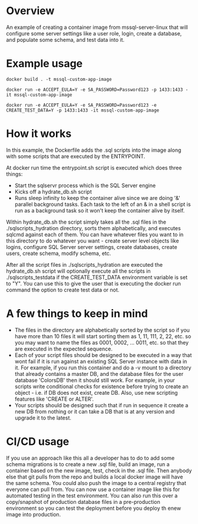 # Overview
An example of creating a container image from mssql-server-linux that will configure some server settings like a user role, login, create a database, and populate some schema, and test data into it.

# Example usage

``` 
docker build . -t mssql-custom-app-image

docker run -e ACCEPT_EULA=Y -e SA_PASSWORD=Password123 -p 1433:1433 -it mssql-custom-app-image

docker run -e ACCEPT_EULA=Y -e SA_PASSWORD=Password123 -e CREATE_TEST_DATA=Y -p 1433:1433 -it mssql-custom-app-image
```

# How it works
In this example, the Dockerfile adds the .sql scripts into the image along with some scripts that are executed by the ENTRYPOINT.

At docker run time the entrypoint.sh script is executed which does three things:
* Start the sqlservr process which is the SQL Server engine
* Kicks off a hydrate_db.sh script
* Runs sleep infinity to keep the container alive since we are doing '&' parallel background tasks.  Each task to the left of an & in a shell script is run as a background task so it won't keep the container alive by itself.

Within hydrate_db.sh the script simply takes all the .sql files in the ./sqlscripts_hydration directory, sorts them alphabetically, and executes sqlcmd against each of them.  You can have whatever files you want to in this directory to do whatever you want - create server level objects like logins, configure SQL Server server settings, create databases, create users, create schema, modify schema, etc.

After all the script files in ./sqlscripts_hydration are executed the hydrate_db.sh script will optionally execute all the scripts in ./sqlscripts_testdata if the CREATE_TEST_DATA environment variable is set to "Y".  You can use this to give the user that is executing the docker run command the option to create test data or not.

# A few things to keep in mind
* The files in the directory are alphabetically sorted by the script so if you have more than 10 files it will start sorting them as 1, 11, 111, 2, 22, etc. so you may want to name the files as 0001, 0002, ... 0011, etc. so that they are executed in the expected sequence.
* Each of your script files should be designed to be executed in a way that wont fail if it is run against an existing SQL Server instance with data in it.  For example, if you run this container and do a -v mount to a directory that already contains a master DB, and the database files for the user database 'ColorsDB' then it should still work.  For example, in your scripts write conditional checks for existence before trying to create an object - i.e. if DB does not exist, create DB.  Also, use new scripting features like 'CREATE or ALTER'.
* Your scripts should be designed such that if run in sequence it create a new DB from nothing or it can take a DB that is at any version and upgrade it to the latest.

# CI/CD usage
If you use an approach like this all a developer has to do to add some schema migrations is to create a new .sql file, build an image, run a container based on the new image, test, check in the .sql file.  Then anybody else that git pulls from the repo and builds a local docker image will have the same schema.  You could also push the image to a central registry that everyone can pull from.  You can now use a container image like this for automated testing in the test environment.  You can also run this over a copy/snapshot of production database files in a pre-production environment so you can test the deployment before you deploy th enew image into production.
